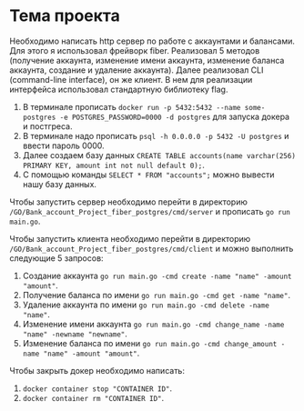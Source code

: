 # Тема проекта
Необходимо написать http сервер по работе с аккаунтами и балансами. Для этого я использовал фрейворк fiber. Реализовал 5 методов (получение аккаунта, изменение имени аккаунта, изменение баланса аккаунта, создание и удаление аккаунта). Далее реализовал CLI (command-line interface), он же клиент. В нем для реализации интерфейса использовал стандартную библиотеку flag. 

1. В терминале прописать ```docker run -p 5432:5432 --name some-postgres -e POSTGRES_PASSWORD=0000 -d postgres``` для запуска докера и постгреса.
2. В терминале надо прописать ```psql -h 0.0.0.0 -p 5432 -U postgres``` и ввести пароль 0000.
3. Далее создаем базу данных ```CREATE TABLE accounts(name varchar(256) PRIMARY KEY, amount int not null default 0);```.
4. С помощью команды ```SELECT * FROM "accounts";``` можно вывести нашу базу данных.

Чтобы запустить сервер необходимо перейти в директорию ```/GO/Bank_account_Project_fiber_postgres/cmd/server``` и прописать ```go run main.go```.

Чтобы запустить клиента необходимо перейти в директорию ```/GO/Bank_account_Project_fiber_postgres/cmd/client``` и можно выполнить следующие 5 запросов:
1. Создание аккаунта ```go run main.go -cmd create -name "name" -amount "amount"```.
2. Получение баланса по имени ```go run main.go -cmd get -name "name"```.
3. Удаление аккаунта по имени ```go run main.go -cmd delete -name "name"```.
4. Изменение имени аккаунта ```go run main.go -cmd change_name -name "name" -newname "newname"```.
5. Изменение баланса по имени ```go run main.go -cmd change_amount -name "name" -amount "amount"```.


Чтобы закрыть докер необходимо написать:
1. ```docker container stop "CONTAINER ID"```.
2. ```docker container rm "CONTAINER ID"```.
